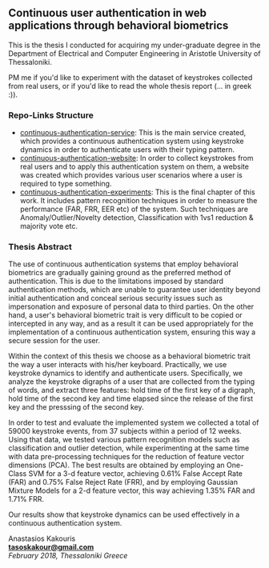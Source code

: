 ## Continuous user authentication in web applications through behavioral biometrics

This is the thesis I conducted for acquiring my under-graduate degree in the Department of Electrical and Computer Engineering in Aristotle University of Thessaloniki.

PM me if you'd like to experiment with the dataset of keystrokes collected from real users, or if you'd like to read the whole thesis report (... in greek :)). 

### Repo-Links Structure

* [continuous-authentication-service](https://github.com/tasoskakour/continuous-authentication-service): This is the main service created, which provides a continuous authentication system using keystroke dynamics in order to authenticate users with their typing pattern.
* [continuous-authentication-website](https://github.com/tasoskakour/continuous-authentication-website): In order to collect keystrokes from real users and to apply this authentication system on them, a website was created which provides various user scenarios where a user is required to type something.
* [continuous-authentication-experiments](https://github.com/tasoskakour/continuous-authentication-experiments): This is the final chapter of this work. It includes pattern recognition techniques in order to measure the performance (FAR, FRR, EER etc) of the system. Such techniques are Anomaly/Outlier/Novelty detection, Classification with 1vs1 reduction & majority vote etc. 

### Thesis Abstract

The use of continuous authentication systems that employ behavioral biometrics are gradually gaining ground as the preferred method of authentication. This is due to the limitations imposed by standard authentication methods, which are unable to guarantee user identity beyond initial authentication and conceal serious security issues such as impersonation and exposure of personal data to third parties. On the other hand, a user's behavioral biometric trait is very difficult to be copied or intercepted in any way, and as a result it can be used appropriately for the implementation of a continuous authentication system, ensuring this way a secure session for the user.

Within the context of this thesis we choose as a behavioral biometric trait the way a user interacts with his/her keyboard. Practically, we use keystroke dynamics to identify and authenticate users. Specifically, we analyze the keystroke digraphs of a user that are collected from the typing of words, and extract three features: hold time of the first key of a digraph, hold time of the second key and time elapsed since the release of the first key and the presssing of the second key.

In order to test and evaluate the implemented system we collected a total of 59000 keystroke events, from 37 subjects within a period of 12 weeks. Using that data, we tested various pattern recognition models such as classification and outlier detection, while experimenting at the same time with data pre-processing techniques for the reduction of feature vector dimensions (PCA). The best results are obtained by employing an One-Class SVM for a 3-d feature vector, achieving 0.61% False Accept Rate (FAR) and 0.75% False Reject Rate (FRR), and by employing Gaussian Mixture Models for a 2-d feature vector, this way achieving 1.35% FAR and 1.71% FRR.

Our results show that keystroke dynamics can be used effectively in a continuous authentication system.

Anastasios Kakouris  
**tasoskakour@gmail.com**  
*February 2018, Thessaloniki Greece*
